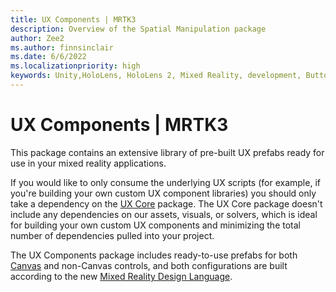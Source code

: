 ```yaml
---
title: UX Components | MRTK3
description: Overview of the Spatial Manipulation package
author: Zee2
ms.author: finnsinclair
ms.date: 6/6/2022
ms.localizationpriority: high
keywords: Unity,HoloLens, HoloLens 2, Mixed Reality, development, Button, PressableButton, Slider, Toggle
---
```


# UX Components | MRTK3

This package contains an extensive library of pre-built UX prefabs ready for use in your mixed reality applications. 

If you would like to only consume the underlying UX scripts (for example, if you're building your own custom UX component libraries) you should only take a dependency on the [UX Core](../../../mrtk3-uxcore/packages/uxcore/overview.md) package. The UX Core package doesn't include any dependencies on our assets, visuals, or solvers, which is ideal for building your own custom UX components and minimizing the total number of dependencies pulled into your project.

The UX Components package includes ready-to-use prefabs for both [Canvas](../../../mrtk3-uxcore/packages/uxcore/canvas-ui.md) and non-Canvas controls, and both configurations are built according to the new [Mixed Reality Design Language](mixed-reality-design-language.md).